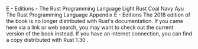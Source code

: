 E - Editions - The Rust Programming Language
Light
Rust
Coal
Navy
Ayu
The Rust Programming Language
Appendix E - Editions
The 2018 edition of the book is no longer distributed with Rust's documentation.
If you came here via a link or web search, you may want to check out
the current
version of the book
instead.
If you have an internet connection, you can
find a copy distributed with
Rust
1.30
.